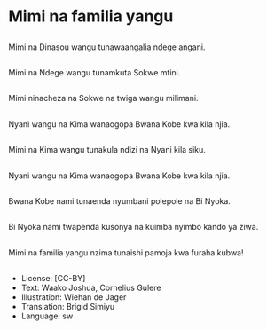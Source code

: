 # Mimi na familia yangu

##
Mimi na Dinasou wangu
tunawaangalia ndege
angani.

##
Mimi na Ndege wangu
tunamkuta Sokwe
mtini.

##
Mimi ninacheza na
Sokwe na twiga wangu
milimani.

##
Nyani wangu na Kima
wanaogopa Bwana
Kobe kwa kila njia.

##
Mimi na Kima wangu
tunakula ndizi na Nyani
kila siku.

##
Nyani wangu na Kima
wanaogopa Bwana
Kobe kwa kila njia.

##
Bwana Kobe nami
tunaenda nyumbani
polepole na Bi Nyoka.

##
Bi Nyoka nami
twapenda kusonya na
kuimba nyimbo kando
ya ziwa.

##
Mimi na familia yangu
nzima tunaishi pamoja
kwa furaha kubwa!

##
* License: [CC-BY]
* Text: Waako Joshua, Cornelius Gulere
* Illustration: Wiehan de Jager
* Translation: Brigid Simiyu
* Language: sw
